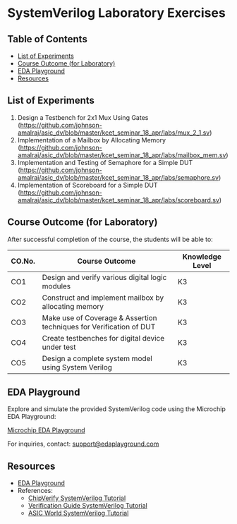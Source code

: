 # SystemVerilog Laboratory Exercises

## Table of Contents

- [List of Experiments](#list-of-experiments)
- [Course Outcome (for Laboratory)](#course-outcome-for-laboratory)
- [EDA Playground](#eda-playground)
- [Resources](#resources)

## List of Experiments

1. Design a Testbench for 2x1 Mux Using Gates (https://github.com/johnson-amalraj/asic_dv/blob/master/kcet_seminar_18_apr/labs/mux_2_1.sv)
2. Implementation of a Mailbox by Allocating Memory (https://github.com/johnson-amalraj/asic_dv/blob/master/kcet_seminar_18_apr/labs/mailbox_mem.sv)
3. Implementation and Testing of Semaphore for a Simple DUT (https://github.com/johnson-amalraj/asic_dv/blob/master/kcet_seminar_18_apr/labs/semaphore.sv)
4. Implementation of Scoreboard for a Simple DUT (https://github.com/johnson-amalraj/asic_dv/blob/master/kcet_seminar_18_apr/labs/scoreboard.sv)

## Course Outcome (for Laboratory)

After successful completion of the course, the students will be able to:

| CO.No. | Course Outcome                                                     | Knowledge Level |
| ------ | ------------------------------------------------------------------ | --------------- |
| CO1    | Design and verify various digital logic modules                    | K3              |
| CO2    | Construct and implement mailbox by allocating memory               | K3              |
| CO3    | Make use of Coverage & Assertion techniques for Verification of DUT| K3              |
| CO4    | Create testbenches for digital device under test                   | K3              |
| CO5    | Design a complete system model using System Verilog                | K3              |


## EDA Playground

Explore and simulate the provided SystemVerilog code using the Microchip EDA Playground:

[Microchip EDA Playground](https://www.edaplayground.com/confirmRegistration/3e021e16-904b-4c9e-a75a-af11e83d39fd)

For inquiries, contact: support@edaplayground.com

## Resources

- [EDA Playground](https://www.edaplayground.com)
- References:
  - [ChipVerify SystemVerilog Tutorial](https://www.chipverify.com/systemverilog/systemverilog-tutorial)
  - [Verification Guide SystemVerilog Tutorial](https://verificationguide.com/systemverilog/systemverilog-tutorial/)
  - [ASIC World SystemVerilog Tutorial](https://www.asic-world.com/systemverilog/tutorial.html)

